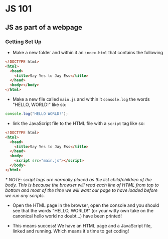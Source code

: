 # JS 101

## JS as part of a webpage

### Getting Set Up

- Make a new folder and within it an `index.html` that contains the following

```html
<!DOCTYPE html>
<html>
  <head>
    <title>Say Yes to Jay Ess</title>
  </head>
  <body></body>
</html>
```

- Make a new file called `main.js` and within it `console.log` the words "HELLO, WORLD!" like so:

```js
console.log("HELLO WORLD!");
```

- link the JavaScript file to the HTML file with a `script` tag like so:

```html
<!DOCTYPE html>
<html>
  <head>
    <title>Say Yes to Jay Ess</title>
  </head>
  <body>
    <script src="main.js"></script>
  </body>
</html>
```

_\* NOTE: script tags are normally placed as the list child/children of the body. This is because the browser will read each line of HTML from top to bottom and most of the time we will want our page to have loaded before we run any scripts._

- Open the HTML page in the browser, open the console and you should see that the words "HELLO, WORLD!" (or your witty own take on the canonical hello world no doubt...) have been printed!

- This means success! We have an HTML page and a JavaScript file, linked and running. Which means it's time to get coding!
